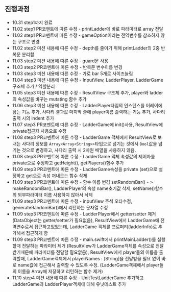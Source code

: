  ## 진행과정
- 10.31 step1까지 완료
- 11.02 step1 PR코멘트에 따른 수정 - printLadder에 바로 파라미터로 array 전달
- 11.02 step1 PR코멘트에 따른 수정 - gameOption이라는 전역변수를 참조하지 않는 구조로 변경
- 11.02 step2 미션 내용에 따른 수정 - depth를 줄이기 위해 printLadder의 2중 반복문 분리함
- 11.03 step2 미션 내용에 따른 수정 - guard문 사용
- 11.03 step2 PR코멘트에 따른 수정 - 반복문 변수이름 변경
- 11.03 step3 미션 내용에 따른 수정 - 가로 bar 5개로 사이즈늘림
- 11.04 step3 미션 내용에 따른 수정 - InputView, LadderPlayer, LadderGame 구조체 추가 / 역할분리
- 11.05 step3 미션 내용에 따른 수정 - ResultView 구조체 추가, player와 ladder의 속성값을 바꾸는 mutating 함수 추가
- 11.06 step3 미션 내용에 따른 수정 - LadderPlayer타입의 인스턴스를 어레이에 담는 기능 추가, 사다리 결과값 마지막 줄에 player이름 출력하는 기능 추가, 사다리 출력 시의 indent 추가
- 11.07 step3 PR코멘트에 따른 수정 - LadderGame에 init()사용, ResultView에 private접근자 사용으로 수정
- 11.08 step3 PR코멘트에 따른 수정 - LadderGame 객체에서 ResultView로 보내는 사다리 정보를 `Array<Array<String>>`타입으로 넘기는 것에서 `Bool`값을 넘기는 것으로 변경하고, 사다리 출력 시 2차원 배열을 사용하지 않음.
- 11.08 step3 PR코멘트에 따른 수정 - LadderGame 객체 속성값의 제어자를 private으로 수정하고 getHeight(), getPlayers()함수 추가
- 11.09 step3 PR코멘트에 따른 수정 - LadderGame속성을 private (set)으로 설정하고 get으로 속성 꺼내오는 함수 삭제
- 11.09 step3 PR코멘트에 따른 수정 - 함수 이름 변경 setRandomBar() - > makeRandomBar(), LadderPlayer의 속성 name초기값 삭제, setName()함수의 외부파라미터 이름 사용하지 않아서 삭제
- 11.09 step3 PR코멘트에 따른 수정 - inputView 주석 오타수정, generateRandomBar()에서 리턴하는 문자열 수정
- 11.09 step3 PR코멘트에 따른 수정 - LadderPlayer에서 getter/setter 제거(DataObject는 getter/setter가 필요없음), ResultView에서 LadderGame에 전역변수로서 접근하고있었는데, LadderGame 객체를 프로퍼티(ladderInfo)로 추가해서 접근하게 함
- 11.09 step3 PR코멘트에 따른 수정 - main.swift에서 printMainLadder()를 실행할때 전달하는 파라미터 제거 (ResultView가 LadderGame객체를 속성으로 전달받기때문에 파라미터를 전달할 필요없음), ResultView에서 player들의 이름을 출력할때, LadderGame객체에서 playerNames : [String]을 전달받을 필요 없이 바로 name값에 접근해서 출력할 수 있도록 수정. (LadderGame객체에서 player들의 이름을 Array에 저장하고 리턴하는 함수 제거)
- 11.10 step4 미션 내용에 따른 수정 - UnitTestLadderGame 추가하고 LadderGame과 LadderPlayer객체에 대해 유닛테스트 추가
